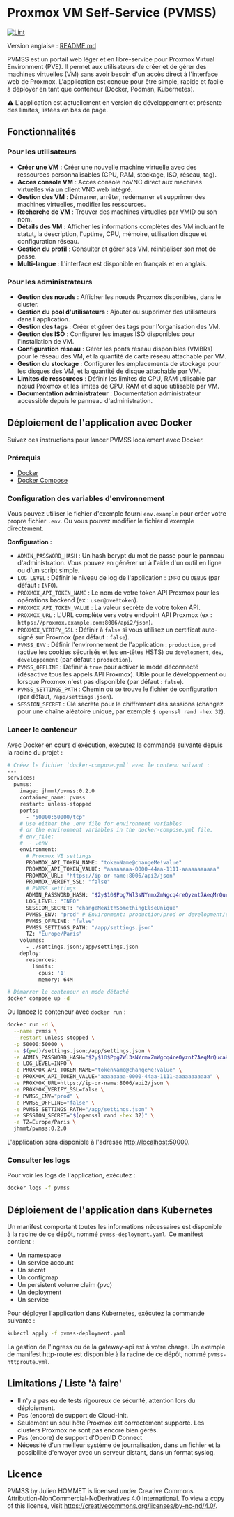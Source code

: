 # Proxmox VM Self-Service (PVMSS)

[![Lint](https://github.com/julienhmmt/pvmss/actions/workflows/lint.yml/badge.svg?branch=main&event=push)](https://github.com/julienhmmt/pvmss/actions/workflows/lint.yml)

Version anglaise : [README.md](README.md)

PVMSS est un portail web léger et en libre-service pour Proxmox Virtual Environment (PVE). Il permet aux utilisateurs de créer et de gérer des machines virtuelles (VM) sans avoir besoin d'un accès direct à l'interface web de Proxmox. L'application est conçue pour être simple, rapide et facile à déployer en tant que conteneur (Docker, Podman, Kubernetes).

⚠️ L'application est actuellement en version de développement et présente des limites, listées en bas de page.

## Fonctionnalités

### Pour les utilisateurs

- **Créer une VM** : Créer une nouvelle machine virtuelle avec des ressources personnalisables (CPU, RAM, stockage, ISO, réseau, tag).
- **Accès console VM** : Accès console noVNC direct aux machines virtuelles via un client VNC web intégré.
- **Gestion des VM** : Démarrer, arrêter, redémarrer et supprimer des machines virtuelles, modifier les ressources.
- **Recherche de VM** : Trouver des machines virtuelles par VMID ou son nom.
- **Détails des VM** : Afficher les informations complètes des VM incluant le statut, la description, l'uptime, CPU, mémoire, utilisation disque et configuration réseau.
- **Gestion du profil** : Consulter et gérer ses VM, réinitialiser son mot de passe.
- **Multi-langue** : L'interface est disponible en français et en anglais.

### Pour les administrateurs

- **Gestion des nœuds** : Afficher les nœuds Proxmox disponibles, dans le cluster.
- **Gestion du pool d'utilisateurs** : Ajouter ou supprimer des utilisateurs dans l'application.
- **Gestion des tags** : Créer et gérer des tags pour l'organisation des VM.
- **Gestion des ISO** : Configurer les images ISO disponibles pour l'installation de VM.
- **Configuration réseau** : Gérer les ponts réseau disponibles (VMBRs) pour le réseau des VM, et la quantité de carte réseau attachable par VM.
- **Gestion du stockage** : Configurer les emplacements de stockage pour les disques des VM, et la quantité de disque attachable par VM.
- **Limites de ressources** : Définir les limites de CPU, RAM utilisable par nœud Proxmox et les limites de CPU, RAM et disque utilisable par VM.
- **Documentation administrateur** : Documentation administrateur accessible depuis le panneau d'administration.

## Déploiement de l'application avec Docker

Suivez ces instructions pour lancer PVMSS localement avec Docker.

### Prérequis

- [Docker](https://docs.docker.com/get-docker/)
- [Docker Compose](https://docs.docker.com/compose/install/)

### Configuration des variables d'environnement

Vous pouvez utiliser le fichier d'exemple fourni `env.example` pour créer votre propre fichier `.env`. Ou vous pouvez modifier le fichier d'exemple directement.

**Configuration :**

- `ADMIN_PASSWORD_HASH` : Un hash bcrypt du mot de passe pour le panneau d'administration. Vous pouvez en générer un à l'aide d'un outil en ligne ou d'un script simple.
- `LOG_LEVEL` : Définir le niveau de log de l'application : `INFO` ou `DEBUG` (par défaut : `INFO`).
- `PROXMOX_API_TOKEN_NAME` : Le nom de votre token API Proxmox pour les opérations backend (ex : `user@pve!token`).
- `PROXMOX_API_TOKEN_VALUE` : La valeur secrète de votre token API.
- `PROXMOX_URL` : L'URL complète vers votre endpoint API Proxmox (ex : `https://proxmox.example.com:8006/api2/json`).
- `PROXMOX_VERIFY_SSL` : Définir à `false` si vous utilisez un certificat auto-signé sur Proxmox (par défaut : `false`).
- `PVMSS_ENV` : Définir l'environnement de l'application : `production`, `prod` (active les cookies sécurisés et les en-têtes HSTS) ou `development`, `dev`, `developpement` (par défaut : `production`).
- `PVMSS_OFFLINE` : Définir à `true` pour activer le mode déconnecté (désactive tous les appels API Proxmox). Utile pour le développement ou lorsque Proxmox n'est pas disponible (par défaut : `false`).
- `PVMSS_SETTINGS_PATH` : Chemin où se trouve le fichier de configuration (par défaut, `/app/settings.json`).
- `SESSION_SECRET` : Clé secrète pour le chiffrement des sessions (changez pour une chaîne aléatoire unique, par exemple `$ openssl rand -hex 32`).

### Lancer le conteneur

Avec Docker en cours d'exécution, exécutez la commande suivante depuis la racine du projet :

```bash
# Créez le fichier `docker-compose.yml` avec le contenu suivant :
---
services:
  pvmss:
    image: jhmmt/pvmss:0.2.0
    container_name: pvmss
    restart: unless-stopped
    ports:
      - "50000:50000/tcp"
    # Use either the .env file for environment variables
    # or the environment variables in the docker-compose.yml file.
    # env_file:
    #  - .env
    environment:
      # Proxmox VE settings
      PROXMOX_API_TOKEN_NAME: "tokenName@changeMe!value"
      PROXMOX_API_TOKEN_VALUE: "aaaaaaaa-0000-44aa-1111-aaaaaaaaaaa"
      PROXMOX_URL: "https://ip-or-name:8006/api2/json"
      PROXMOX_VERIFY_SSL: "false"
      # PVMSS settings
      ADMIN_PASSWORD_HASH: "$2y$10$Ppg7Wl3sNYrmxZmWgcq4reOyznt7AeqMrQucaH4HY.dBrzavhPP1e"
      LOG_LEVEL: "INFO"
      SESSION_SECRET: "changeMeWithSomethingElseUnique"
      PVMSS_ENV: "prod" # Environment: production/prod or development/dev/developpement
      PVMSS_OFFLINE: "false"
      PVMSS_SETTINGS_PATH: "/app/settings.json"
      TZ: "Europe/Paris"
    volumes:
      - ./settings.json:/app/settings.json
    deploy:
      resources:
        limits:
          cpus: '1'
          memory: 64M

# Démarrer le conteneur en mode détaché
docker compose up -d
```

Ou lancez le conteneur avec `docker run` :

```bash
docker run -d \
  --name pvmss \
  --restart unless-stopped \
  -p 50000:50000 \
  -v $(pwd)/settings.json:/app/settings.json \
  -e ADMIN_PASSWORD_HASH="$2y$10$Ppg7Wl3sNYrmxZmWgcq4reOyznt7AeqMrQucaH4HY.dBrzavhPP1e" \
  -e LOG_LEVEL=INFO \
  -e PROXMOX_API_TOKEN_NAME="tokenName@changeMe!value" \
  -e PROXMOX_API_TOKEN_VALUE="aaaaaaaa-0000-44aa-1111-aaaaaaaaaaa" \
  -e PROXMOX_URL=https://ip-or-name:8006/api2/json \
  -e PROXMOX_VERIFY_SSL=false \
  -e PVMSS_ENV="prod" \
  -e PVMSS_OFFLINE="false" \
  -e PVMSS_SETTINGS_PATH="/app/settings.json" \
  -e SESSION_SECRET="$(openssl rand -hex 32)" \
  -e TZ=Europe/Paris \
  jhmmt/pvmss:0.2.0
```

L'application sera disponible à l'adresse [http://localhost:50000](http://localhost:50000).

### Consulter les logs

Pour voir les logs de l'application, exécutez :

```bash
docker logs -f pvmss
```

## Déploiement de l'application dans Kubernetes

Un manifest comportant toutes les informations nécessaires est disponible à la racine de ce dépôt, nommé `pvmss-deployment.yaml`. Ce manifest contient :

- Un namespace
- Un service account
- Un secret
- Un configmap
- Un persistent volume claim (pvc)
- Un deployment
- Un service

Pour déployer l'application dans Kubernetes, exécutez la commande suivante :

```bash
kubectl apply -f pvmss-deployment.yaml
```

La gestion de l'ingress ou de la gateway-api est à votre charge. Un exemple de manifest http-route est disponible à la racine de ce dépôt, nommé `pvmss-httproute.yml`.

## Limitations / Liste 'à faire'

- Il n'y a pas eu de tests rigoureux de sécurité, attention lors du déploiement.
- Pas (encore) de support de Cloud-Init.
- Seulement un seul hôte Proxmox est correctement supporté. Les clusters Proxmox ne sont pas encore bien gérés.
- Pas (encore) de support d'OpenID Connect
- Nécessité d'un meilleur système de journalisation, dans un fichier et la possibilité d'envoyer avec un serveur distant, dans un format syslog.

## Licence

PVMSS by Julien HOMMET is licensed under Creative Commons Attribution-NonCommercial-NoDerivatives 4.0 International. To view a copy of this license, visit <https://creativecommons.org/licenses/by-nc-nd/4.0/>.
